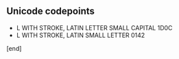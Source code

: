 ## Unicode codepoints

 * L WITH STROKE, LATIN LETTER SMALL CAPITAL	1D0C
 * L WITH STROKE, LATIN SMALL LETTER	0142

[end]
